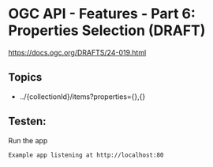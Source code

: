 # OGC API - Features - Part 6: Properties Selection (DRAFT)

https://docs.ogc.org/DRAFTS/24-019.html

## Topics

- ../{collectionId}/items?properties={},{}

## Testen:
Run the app

`Example app listening at http://localhost:80`

